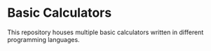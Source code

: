 # Basic Calculators

This repository houses multiple basic calculators written in different programming languages.
